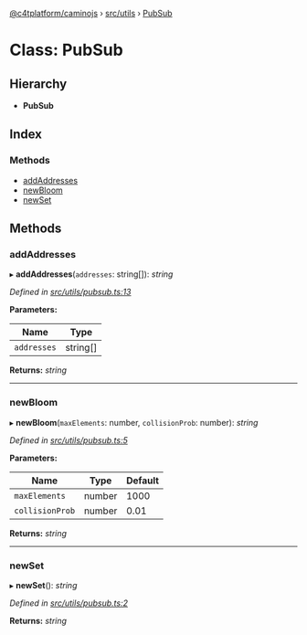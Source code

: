 [@c4tplatform/caminojs](../api.md) › [src/utils](../modules/src_utils.md) › [PubSub](src_utils.pubsub.md)

# Class: PubSub

## Hierarchy

* **PubSub**

## Index

### Methods

* [addAddresses](src_utils.pubsub.md#addaddresses)
* [newBloom](src_utils.pubsub.md#newbloom)
* [newSet](src_utils.pubsub.md#newset)

## Methods

###  addAddresses

▸ **addAddresses**(`addresses`: string[]): *string*

*Defined in [src/utils/pubsub.ts:13](https://github.com/chain4travel/caminojs/blob/8077d740/src/utils/pubsub.ts#L13)*

**Parameters:**

Name | Type |
------ | ------ |
`addresses` | string[] |

**Returns:** *string*

___

###  newBloom

▸ **newBloom**(`maxElements`: number, `collisionProb`: number): *string*

*Defined in [src/utils/pubsub.ts:5](https://github.com/chain4travel/caminojs/blob/8077d740/src/utils/pubsub.ts#L5)*

**Parameters:**

Name | Type | Default |
------ | ------ | ------ |
`maxElements` | number | 1000 |
`collisionProb` | number | 0.01 |

**Returns:** *string*

___

###  newSet

▸ **newSet**(): *string*

*Defined in [src/utils/pubsub.ts:2](https://github.com/chain4travel/caminojs/blob/8077d740/src/utils/pubsub.ts#L2)*

**Returns:** *string*
